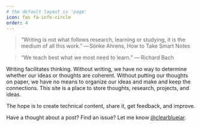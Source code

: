 ```yaml
---
# the default layout is 'page'
icon: fas fa-info-circle
order: 4
---
```


>“Writing is not what follows research, learning or studying, it is the medium of all this work.”
— Sönke Ahrens, How to Take Smart Notes

> “We teach best what we most need to learn.” ― Richard Bach

Writing facilitates thinking. Without writing, we have no way to determine whether our ideas or thoughts are coherent. Without putting our thoughts on paper, we have no means to organize our ideas and make and keep the connections. This site is a place to store thoughts, research, projects, and ideas.

The hope is to create technical content, share it, get feedback, and improve.

Have a thought about a post? Find an issue? Let me know [@clearbluejar](https://twitter.com/clearbluejar).

